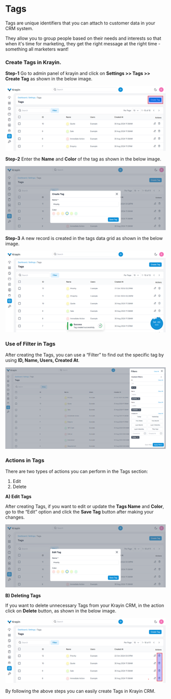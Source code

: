 # Tags

Tags are unique identifiers that you can attach to customer data in your CRM system. 

They allow you to group people based on their needs and interests so that when it's time for marketing, they get the right message at the right time - something all marketers want!

### Create Tags in Krayin.

**Step-1** Go to admin panel of krayin and click on **Settings >> Tags >> Create Tag** as shown in the below image.

![Tags](../../docs/assets/images/setting/tags.png)

**Step-2** Enter the **Name** and **Color** of the tag as shown in the below image.

![Create Tags](../../docs/assets/images/setting/createTags.png)

**Step-3** A new record is created in the tags data grid as shown in the below image.

![Tags Grid](../../docs/assets/images/setting/tagGrid.png)

### Use of Filter in Tags

After creating the Tags, you can use a “Filter” to find out the specific tag by using **ID, Name, Users, Created At**.

![filter](../../docs/assets/images/setting/tagFilter.png)

### Actions in Tags

There are two types of actions you can perform in the Tags section:

1) Edit
2) Delete

**A) Edit Tags**

After creating Tags, if you want to edit or update the **Tags Name** and **Color**, go to the “Edit” option and click the **Save Tag** button after making your changes.

![Group Edit](../../docs/assets/images/setting/editTag.png)

**B) Deleting Tags**

If you want to delete unnecessary Tags from your Krayin CRM, in the action click on **Delete** button, as shown in the below image.

![Delete Grid](../../docs/assets/images/setting/deleteTag.png)

By following the above steps you can easily create Tags in Krayin CRM.

